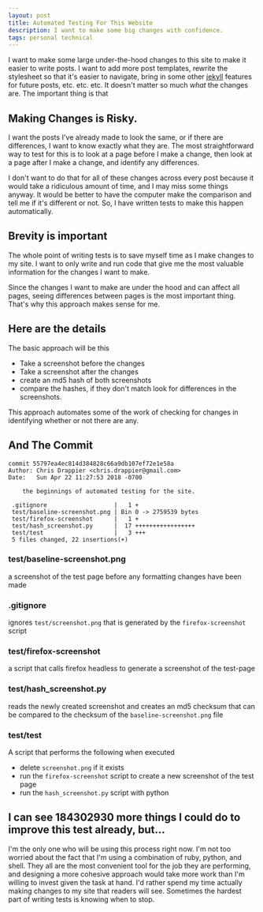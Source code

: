 ```yaml
---
layout: post
title: Automated Testing For This Website
description: I want to make some big changes with confidence.
tags: personal technical
---
```


I want to make some large under-the-hood changes to this site to make it easier to write posts. I want to add more post templates, rewrite the stylesheet so that it's easier to navigate, bring in some other [jekyll](https://jekyllrb.com/) features for future posts, etc. etc. etc. It doesn't matter so much _what_ the changes are. The important thing is that


## Making Changes is Risky.

I want the posts I've already made to look the same, or if there are differences, I want to know exactly what they are.  The most straightforward way to test for this is to look at a page before I make a change, then look at a page after I make a change, and identify any differences.

I don't want to do that for all of these changes across every post because it would take a ridiculous amount of time, and I may miss some things anyway.  It would be better to have the computer make the comparison and tell me if it's different or not. So, I have written tests to make this happen automatically.


## Brevity is important

The whole point of writing tests is to save myself time as I make changes to my site.  I want to only write and run code that give me the most valuable information for the changes I want to make.

Since the changes I want to make are under the hood and can affect all pages, seeing differences between pages is the most important thing.  That's why this approach makes sense for me.


## Here are the details

The basic approach will be this

- Take a screenshot before the changes
- Take a screenshot after the changes
- create an md5 hash of both screenshots
- compare the hashes, if they don't match look for differences in the screenshots.

This approach automates some of the work of checking for changes in identifying whether or not there are any.


## And The Commit

~~~
commit 55797ea4ec814d384828c66a9db107ef72e1e58a
Author: Chris Drappier <chris.drappier@gmail.com>
Date:   Sun Apr 22 11:27:53 2018 -0700

    the beginnings of automated testing for the site.

 .gitignore                   |   1 +
 test/baseline-screenshot.png | Bin 0 -> 2759539 bytes
 test/firefox-screenshot      |   1 +
 test/hash_screenshot.py      |  17 +++++++++++++++++
 test/test                    |   3 +++
 5 files changed, 22 insertions(+)
~~~

### test/baseline-screenshot.png
a screenshot of the test page before any formatting changes have been made

### .gitignore
ignores `test/screenshot.png` that is generated by the `firefox-screenshot` script

### test/firefox-screenshot
a script that calls firefox headless to generate a screenshot of the test-page

### test/hash_screenshot.py
reads the newly created screenshot and creates an md5 checksum that can be compared to the checksum of the `baseline-screenshot.png` file

### test/test
A script that performs the following when executed
- delete `screenshot.png` if it exists
- run the `firefox-screenshot` script to create a new screenshot of the test page
- run the `hash_screenshot.py` script with python

## I can see 184302930 more things I could do to improve this test already, but...

I'm the only one who will be using this process right now. I'm not too worried about the fact that I'm using a combination of ruby, python, and shell.  They all are the most convenient tool for the job they are performing, and designing a more cohesive approach would take more work than I'm willing to invest given the task at hand. I'd rather spend my time actually making changes to my site that readers will see. Sometimes the hardest part of writing tests is knowing when to stop.
